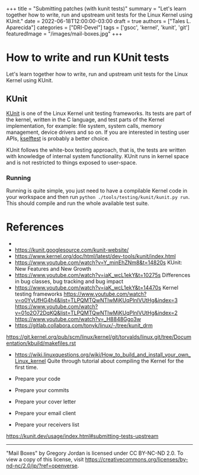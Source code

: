 +++
title = "Submitting patches (with kunit tests)"
summary = "Let's learn together how to write, run and upstream unit tests for the Linux Kernel using KUnit."
date = 2022-06-18T12:00:00-03:00
draft = true
authors = ["Tales L. Aparecida"]
categories = ["DRI-Devel"]
tags = ['gsoc', 'kernel', 'kunit', 'git']
featuredImage = "/images/mail-boxes.jpg"
+++

# How to write and run KUnit tests

Let's learn together how to write, run and upstream unit tests for the Linux Kernel using KUnit.

## KUnit

[KUnit](https://kunit.dev/index.html) is one of the Linux Kernel unit testing frameworks. Its tests are part of the kernel, written in the C language, and test parts of the Kernel implementation, for example: file system, system calls, memory management, device drivers and so on. If you are interested in testing user APIs, [kselftest](https://docs.kernel.org/dev-tools/kselftest.html) is probably a better choice. 

KUnit follows the white-box testing approach, that is, the tests are written with knowledge of internal system functionality. KUnit runs in kernel space and is not restricted to things exposed to user-space. 

### Running

Running is quite simple, you just need to have a compilable Kernel code in your workspace and then run `python ./tools/testing/kunit/kunit.py run`. This should compile and run the whole available test suite.

# References

- 
- https://kunit.googlesource.com/kunit-website/
- https://www.kernel.org/doc/html/latest/dev-tools/kunit/index.html
- https://www.youtube.com/watch?v=Y_minEhZNm8&t=14820s KUnit: New Features and New Growth
- https://www.youtube.com/watch?v=iaK_wcL1ekY&t=10275s Differences in bug classes, bug tracking and bug impact
- https://www.youtube.com/watch?v=iaK_wcL1ekY&t=14470s Kernel testing frameworks
https://www.youtube.com/watch?v=o0YyUfHG4h4&list=TLPQMTQwNTIwMjKUqPlnlVUtHg&index=3
https://www.youtube.com/watch?v=01o2O72DqKQ&list=TLPQMTQwNTIwMjKUqPlnlVUtHg&index=2
https://www.youtube.com/watch?v=_H8848Ggo3w
- https://gitlab.collabora.com/tonyk/linux/-/tree/kunit_drm

https://git.kernel.org/pub/scm/linux/kernel/git/torvalds/linux.git/tree/Documentation/kbuild/makefiles.rst
- https://wiki.linuxquestions.org/wiki/How_to_build_and_install_your_own_Linux_kernel Quite through tutorial about compiling the Kernel for the first time.

- Prepare your code
- Prepare your commits
- Prepare your cover letter
- Prepare your email client
- Prepare your receivers list

https://kunit.dev/usage/index.html#submitting-tests-upstream

---

"Mail Boxes" by Gregory Jordan is licensed under CC BY-NC-ND 2.0. To view a copy of this license, visit https://creativecommons.org/licenses/by-nd-nc/2.0/jp/?ref=openverse.